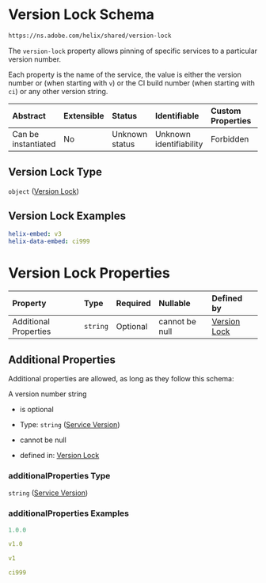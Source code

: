 # Version Lock Schema

```txt
https://ns.adobe.com/helix/shared/version-lock
```

The `version-lock` property allows pinning of specific services to a particular version number.

Each property is the name of the service, the value is either the version number or (when starting with `v`) or the CI build number (when starting with `ci`) or any other version string.

| Abstract            | Extensible | Status         | Identifiable            | Custom Properties | Additional Properties | Access Restrictions | Defined In                                                                  |
| :------------------ | :--------- | :------------- | :---------------------- | :---------------- | :-------------------- | :------------------ | :-------------------------------------------------------------------------- |
| Can be instantiated | No         | Unknown status | Unknown identifiability | Forbidden         | Allowed               | none                | [version-lock.schema.json](version-lock.schema.json "open original schema") |

## Version Lock Type

`object` ([Version Lock](version-lock.md))

## Version Lock Examples

```yaml
helix-embed: v3
helix-data-embed: ci999

```

# Version Lock Properties

| Property              | Type     | Required | Nullable       | Defined by                                                                                                             |
| :-------------------- | :------- | :------- | :------------- | :--------------------------------------------------------------------------------------------------------------------- |
| Additional Properties | `string` | Optional | cannot be null | [Version Lock](version-lock-service-version.md "https://ns.adobe.com/helix/shared/version-lock#/additionalProperties") |

## Additional Properties

Additional properties are allowed, as long as they follow this schema:

A version number string

*   is optional

*   Type: `string` ([Service Version](version-lock-service-version.md))

*   cannot be null

*   defined in: [Version Lock](version-lock-service-version.md "https://ns.adobe.com/helix/shared/version-lock#/additionalProperties")

### additionalProperties Type

`string` ([Service Version](version-lock-service-version.md))

### additionalProperties Examples

```yaml
1.0.0

```

```yaml
v1.0

```

```yaml
v1

```

```yaml
ci999

```
